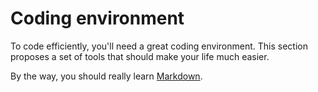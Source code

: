 # Coding environment

To code efficiently, you'll need a great coding environment.
This section proposes a set of tools that should make your life much easier.

By the way, you should really learn [Markdown](https://commonmark.org/).
